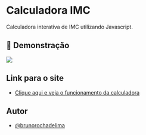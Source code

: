 
# Calculadora IMC

Calculadora interativa de IMC utilizando Javascript.


## 🎨 Demonstração

![](https://i.postimg.cc/0QX8YZn3/calc.png) 



## Link para o site

 - [Clique aqui e veja o funcionamento da calculadora](https://brunorochadelima.github.io/calculadora-imc/)
 
## Autor

- [@brunorochadelima](https://github.com/brunorochadelima)

